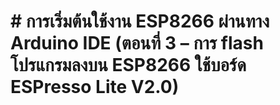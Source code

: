 # # การเริ่มต้นใช้งาน ESP8266 ผ่านทาง Arduino IDE (ตอนที่ 3 – การ flash โปรแกรมลงบน ESP8266 ใช้บอร์ด ESPresso Lite V2.0)


